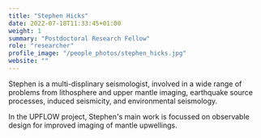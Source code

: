 ```yaml
---
title: "Stephen Hicks"
date: 2022-07-18T11:33:45+01:00
weight: 1
summary: "Postdoctoral Research Fellow"
role: "researcher"
profile_image: "/people_photos/stephen_hicks.jpg"
website: ""
---
```


Stephen is a multi-displinary seismologist, involved in a wide range of problems from lithosphere and upper mantle imaging, earthquake source processes, induced seismicity, and environmental seismology.

In the UPFLOW project, Stephen's main work is focussed on observable design for improved imaging of mantle upwellings.
